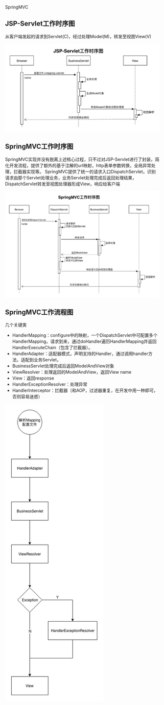 SpringMVC

## JSP-Servlet工作时序图

从客户端发起的请求到Servlet\(C\)，经过处理Model\(M\)，转发至视图View\(V\)

![](/spring/images/spring-mvc-jsp-servlet.jpg)



## SpringMVC工作时序图

SpringMVC实现并没有脱离上述核心过程，只不过对JSP-Servlet进行了封装，简化开发流程，提供了额外的基于注解的url映射，http表单参数转换，全局异常处理，拦截器实现等。
SpringMVC提供了统一的请求入口DispatchServlet，识别请求由那个Servlet处理业务，业务Servlet处理完成后返回处理结果，DispatchServlet转发至视图处理器形成View，响应给客户端

![](/spring/images/spring-mvc.jpg)



## SpringMVC工作流程图

几个关键类

* HandlerMapping：configure中的映射，一个DispatchServlet中可配置多个HandlerMapping，请求到来，通过doHandler遍历HandlerMapping并返回HandlerExecuteChain（包含了拦截器）。
* HandlerAdapter：适配器模式，声明支持的Handler，通过调用handler方法，适配到业务Servlet，
* BusinessServlet处理完成后返回ModelAndView对象
* ViewResolver：处理返回的ModelAndView，返回View name
* View：返回response
* HandlerExceptionResolver：处理异常
* HandlerInterceptor：拦截器（和AOP，过滤器重复，在开发中用一种即可，否则容易迷惑）

![](/spring/images/spring-mvc-flow.jpg)
